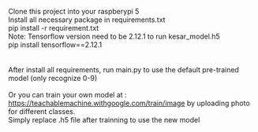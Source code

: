 Clone this project into your raspberypi 5 <br>
Install all necessary package in requirements.txt <br>
pip install -r requirement.txt<br>
Note: Tensorflow version need to be 2.12.1 to run kesar_model.h5<br>
pip install tensorflow==2.12.1 <br>
<br>
<br>
After install all requirements, run main.py to use the default pre-trained model (only recognize 0-9)<br>
<br>
Or you can train your own model at :<br>
https://teachablemachine.withgoogle.com/train/image by uploading photo for different classes.<br>
Simply replace .h5 file after trainning to use the new model<br>
<br>
